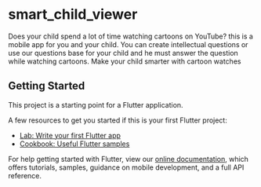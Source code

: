 # smart_child_viewer

Does your child spend a lot of time watching cartoons on YouTube? this is a mobile app for you and your child. You can create intellectual questions or use our questions base for your child and he must answer the question while watching cartoons. Make your child smarter with cartoon watches

## Getting Started

This project is a starting point for a Flutter application.

A few resources to get you started if this is your first Flutter project:

- [Lab: Write your first Flutter app](https://flutter.dev/docs/get-started/codelab)
- [Cookbook: Useful Flutter samples](https://flutter.dev/docs/cookbook)

For help getting started with Flutter, view our
[online documentation](https://flutter.dev/docs), which offers tutorials,
samples, guidance on mobile development, and a full API reference.
